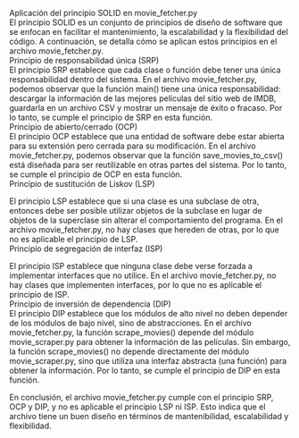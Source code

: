 Aplicación del principio SOLID en movie_fetcher.py
<br/>
El principio SOLID es un conjunto de principios de diseño de software que se enfocan en facilitar el mantenimiento, la escalabilidad y la flexibilidad del código. A continuación, se detalla cómo se aplican estos principios en el archivo movie_fetcher.py.
<br/>
Principio de responsabilidad única (SRP)
<br/>
El principio SRP establece que cada clase o función debe tener una única responsabilidad dentro del sistema. En el archivo movie_fetcher.py, podemos observar que la función main() tiene una única responsabilidad: descargar la información de las mejores películas del sitio web de IMDB, guardarla en un archivo CSV y mostrar un mensaje de éxito o fracaso. Por lo tanto, se cumple el principio de SRP en esta función.
<br/>
Principio de abierto/cerrado (OCP)
<br/>
El principio OCP establece que una entidad de software debe estar abierta para su extensión pero cerrada para su modificación. En el archivo movie_fetcher.py, podemos observar que la función save_movies_to_csv() está diseñada para ser reutilizable en otras partes del sistema. Por lo tanto, se cumple el principio de OCP en esta función.
<br/>
Principio de sustitución de Liskov (LSP)
<br/>

El principio LSP establece que si una clase es una subclase de otra, entonces debe ser posible utilizar objetos de la subclase en lugar de objetos de la superclase sin alterar el comportamiento del programa. En el archivo movie_fetcher.py, no hay clases que hereden de otras, por lo que no es aplicable el principio de LSP.
<br/>
Principio de segregación de interfaz (ISP)
<br/>

El principio ISP establece que ninguna clase debe verse forzada a implementar interfaces que no utilice. En el archivo movie_fetcher.py, no hay clases que implementen interfaces, por lo que no es aplicable el principio de ISP.
<br/>
Principio de inversión de dependencia (DIP)
<br/>
El principio DIP establece que los módulos de alto nivel no deben depender de los módulos de bajo nivel, sino de abstracciones. En el archivo movie_fetcher.py, la función scrape_movies() depende del módulo movie_scraper.py para obtener la información de las películas. Sin embargo, la función scrape_movies() no depende directamente del módulo movie_scraper.py, sino que utiliza una interfaz abstracta (una función) para obtener la información. Por lo tanto, se cumple el principio de DIP en esta función.
<br/>

En conclusión, el archivo movie_fetcher.py cumple con el principio SRP, OCP y DIP, y no es aplicable el principio LSP ni ISP. Esto indica que el archivo tiene un buen diseño en términos de mantenibilidad, escalabilidad y flexibilidad.
